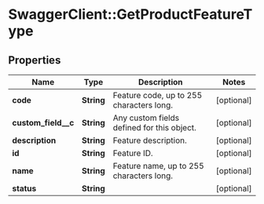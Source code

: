 # SwaggerClient::GetProductFeatureType

## Properties
Name | Type | Description | Notes
------------ | ------------- | ------------- | -------------
**code** | **String** | Feature code, up to 255 characters long.  | [optional] 
**custom_field__c** | **String** | Any custom fields defined for this object.  | [optional] 
**description** | **String** | Feature description.  | [optional] 
**id** | **String** | Feature ID.  | [optional] 
**name** | **String** | Feature name, up to 255 characters long.  | [optional] 
**status** | **String** |  | [optional] 


